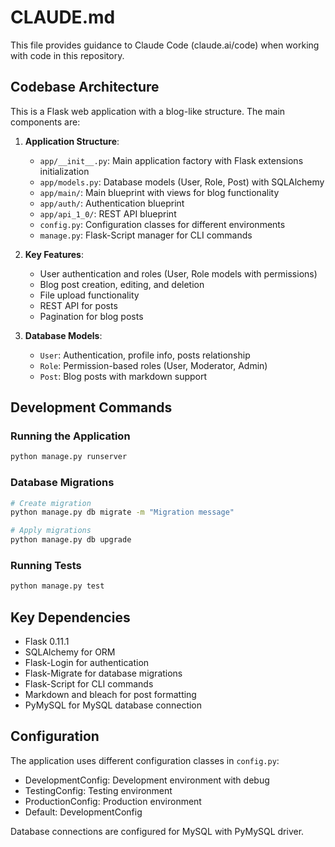 # CLAUDE.md

This file provides guidance to Claude Code (claude.ai/code) when working with code in this repository.

## Codebase Architecture

This is a Flask web application with a blog-like structure. The main components are:

1. **Application Structure**:
   - `app/__init__.py`: Main application factory with Flask extensions initialization
   - `app/models.py`: Database models (User, Role, Post) with SQLAlchemy
   - `app/main/`: Main blueprint with views for blog functionality
   - `app/auth/`: Authentication blueprint
   - `app/api_1_0/`: REST API blueprint
   - `config.py`: Configuration classes for different environments
   - `manage.py`: Flask-Script manager for CLI commands

2. **Key Features**:
   - User authentication and roles (User, Role models with permissions)
   - Blog post creation, editing, and deletion
   - File upload functionality
   - REST API for posts
   - Pagination for blog posts

3. **Database Models**:
   - `User`: Authentication, profile info, posts relationship
   - `Role`: Permission-based roles (User, Moderator, Admin)
   - `Post`: Blog posts with markdown support

## Development Commands

### Running the Application
```bash
python manage.py runserver
```

### Database Migrations
```bash
# Create migration
python manage.py db migrate -m "Migration message"

# Apply migrations
python manage.py db upgrade
```

### Running Tests
```bash
python manage.py test
```

## Key Dependencies

- Flask 0.11.1
- SQLAlchemy for ORM
- Flask-Login for authentication
- Flask-Migrate for database migrations
- Flask-Script for CLI commands
- Markdown and bleach for post formatting
- PyMySQL for MySQL database connection

## Configuration

The application uses different configuration classes in `config.py`:
- DevelopmentConfig: Development environment with debug
- TestingConfig: Testing environment
- ProductionConfig: Production environment
- Default: DevelopmentConfig

Database connections are configured for MySQL with PyMySQL driver.